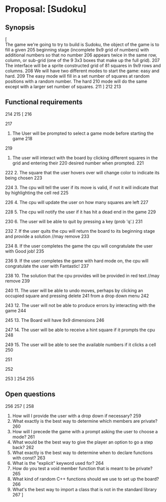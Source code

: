 # Proposal: [Sudoku]

## Synopsis

[	
The game we're going to try to build is Sudoku, the object of the game is to fill a given 
205	
beginning stage (incomplete 9x9 grid of numbers) with additional numbers so that no number 
206	
appears twice in the same row, column, or sub-grid (one of the 9 3x3 boxes that make up the full grid). 
207	
The interface will be a sprite constructed grid of 81 squares in 9x9 rows and columns. 
208	
We will have two different modes to start the game: easy and hard. 
209	
The easy mode will fill in a set number of squares at random positions with a random number. The hard
210	
mode will do the same except with a larger set number of squares.
211	
]
212	
213	
## Functional requirements
214	
215	
[
216	
 
217	
 1. The User will be prompted to select a game mode before starting the game
218	
 
219	
 1. The user will interact with the board by clicking different squares in the grid and entering their 
220	
    desired number when prompted.
221	
    
222	
 2. The square that the user hovers over will change color to indicate its being chosen
223	
    
224	
 3. The cpu will tell the user if its move is valid, if not it will indicate that by highlighting the cell red
225	
 
226	
 4. The cpu will update the user on how many squares are left
227	
 
228	
 5. The cpu will notify the user if it has hit a dead end in the game
229	
 
230	
 6. The user will be able to quit by pressing a key (prob 'q'.)
231	
 
232	
 7. If the user quits the cpu will return the board to its beginning stage and provide a solution //may remove
233	
 
234	
 8. If the user completes the game the cpu will congratulate the user with Good job!
235	
 
236	
 9. If the user completes the game with hard mode on, the cpu will congratulate the user with Fantastic!
237	
 
238	
 10. The solution that the cpu provides will be provided in red text //may remove
239	
 
240	
 11. The user will be able to undo moves, perhaps by clicking an occupied square and pressing delete
241	
 from a drop down menu
242	
 
243	
 12. The user will not be able to produce errors by interacting with the game
244	
 
245	
 13. The Board will have 9x9 dimensions
246	
 
247	
 14. The user will be able to receive a hint square if it prompts the cpu
248	
 
249	
 15. The user will be able to see the available numbers if it clicks a cell
250	
 
251	
 
252	
 
253	
]
254	
255	
## Open questions
256	
257	
[ 
258	
1. How will I provide the user with a drop down if necessary?
259	
2. What exactly is the best way to determine which members are private?
260	
3. How will I precede the game with a prompt asking the user to choose a mode? 
261	
4. What would be the best way to give the player an option to go a step back?
262	
5. What exactly is the best way to determine when to declare functions with const?
263	
6. What is the "explicit" keyword used for?
264	
7. How do you test a void member function that is meant to be private?
265	
8. What kind of random C++ functions should we use to set up the board? 
266	
9. What's the best way to import a class that is not in the standard library
267	
]